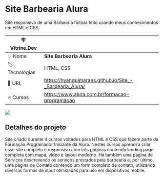 # Site Barbearia Alura

Site responsivo de uma Barbearia fictícia feito usando meus conhecimentos em HTML e CSS.

| :placard: Vitrine.Dev |     |
| -------------  | --- |
| :sparkles: Nome        | **Site Barbearia Alura**
| :label: Tecnologias | HTML, CSS
| :rocket: URL         | https://hyanguimaraes.github.io/Site_-_Barbearia_Alura/
| :fire: Cursos     | https://www.alura.com.br/formacao-programacao

<!-- Inserir imagem com a #vitrinedev ao final do link -->
![](https://lh3.googleusercontent.com/qdBv2B4vEGcFNoC2ZSCkLT8JbXH6DS1kgzJYn9bljl3IRf_5bJ3eS1e2g94b2eO-lu0=w2400#vitrinedev)

## Detalhes do projeto

Site criado durante 4 cursos voltados para HTML e CSS que fazem parte da Formação Programador Iniciante da Alura. Nestes cursos aprendi a criar esse site completo e responsivo com três páginas contendo landing page completa com mapa, vídeo e layout moderno. Há também uma página de Serviços descrevendo os serviços prestados pela barbearia e, por último, uma página de Contato contendo um form completo de contato, utilizando diversas formas de input otimizadas para uso em dispositivos mobile.
